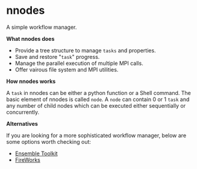 # nnodes

A simple workflow manager.

**What nnodes does**

- Provide a tree structure to manage ```tasks``` and properties.
- Save and restore "```task```" progress.
- Manage the parallel execution of multiple MPI calls.
- Offer vairous file system and MPI utilities.

**How nnodes works**

A ```task``` in nnodes can be either a python function or a Shell command. The basic element of nnodes is called ```node```. A ```node``` can contain 0 or 1 ```task``` and any number of child nodes which can be executed either sequentially or concurrently.

**Alternatives**

If you are looking for a more sophisticated workflow manager, below are some options worth checking out:

- [Ensemble Toolkit](https://radical-cybertools.github.io/entk/index.html)
- [FireWorks](https://materialsproject.github.io/fireworks/)
